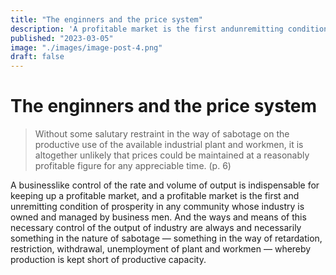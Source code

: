 ```yaml
---
title: "The enginners and the price system"
description: 'A profitable market is the first andunremitting condition of prosperity in any community whose industry is owned andmanaged by business men. The ways and means of this necessary control of the output of industry are always and necessarily something in the nature'
published: "2023-03-05"
image: "./images/image-post-4.png"
draft: false
---
```


# The enginners and the price system


> Without some salutary restraint in the way of sabotage on the productive use
> of the available industrial plant and workmen, it is altogether unlikely that
> prices could be maintained at a reasonably profitable figure for any
> appreciable time. (p. 6)

A businesslike control of the rate and volume of output is indispensable for
keeping up a profitable market, and a profitable market is the first and
unremitting condition of prosperity in any community whose industry is owned and
managed by business men. And the ways and means of this necessary control of the
output of industry are always and necessarily something in the nature of
sabotage — something in the way of retardation, restriction, withdrawal,
unemployment of plant and workmen — whereby production is kept short of
productive capacity. 


